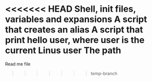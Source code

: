 <<<<<<< HEAD
Shell, init files, variables and expansions
A script that creates an alias
A script that print hello user, where user is the current Linus user
The path
=======
Read me file
>>>>>>> temp-branch
